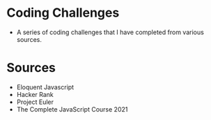 # Coding Challenges 

* A series of coding challenges that I have completed from various sources.

# Sources
* Eloquent Javascript
* Hacker Rank
* Project Euler 
* The Complete JavaScript Course 2021